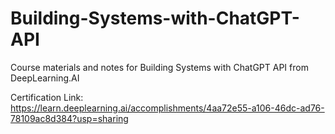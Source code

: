 # Building-Systems-with-ChatGPT-API

Course materials and notes for Building Systems with ChatGPT API from DeepLearning.AI

Certification Link: https://learn.deeplearning.ai/accomplishments/4aa72e55-a106-46dc-ad76-78109ac8d384?usp=sharing
